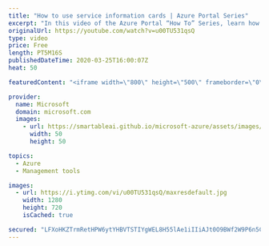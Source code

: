 ```yaml
---
title: "How to use service information cards | Azure Portal Series"
excerpt: "In this video of the Azure Portal “How To” Series, learn how to easily navigate and find relevant resource information in the Azure Portal by using service information cards.   Try out these features in the Azure portal: https://portal.azure.com    Keep connected on Twitter: https://twitter.com/AzurePortal"
originalUrl: https://youtube.com/watch?v=u00TU531qsQ
type: video
price: Free
length: PT5M16S
publishedDateTime: 2020-03-25T16:00:07Z
heat: 50

featuredContent: "<iframe width=\"800\" height=\"500\" frameborder=\"0\" src=\"https://www.youtube.com/embed/u00TU531qsQ\" allow=\"accelerometer; autoplay; encrypted-media; gyroscope; picture-in-picture\" allowfullscreen></iframe>"

provider:
  name: Microsoft
  domain: microsoft.com
  images:
    - url: https://smartableai.github.io/microsoft-azure/assets/images/organizations/microsoft.com-50x50.jpg
      width: 50
      height: 50

topics:
  - Azure
  - Management tools

images:
  - url: https://i.ytimg.com/vi/u00TU531qsQ/maxresdefault.jpg
    width: 1280
    height: 720
    isCached: true

secured: "LFXoHKZTrmRetHPW6ytYHBVTSTIYgWEL8H55lAe1iIIiAJt0O9BWf2W9P6n5CK5VpcWYPdbH2miDWlLfMe1RHmD4BrL3gumrbeZ3rSDbysOyZCw/bhSimuviYLtQ8OyFAHU9QJIt1yax2ofvEJnv/vD4wHIdIoseRNkNihcCtyZOQ1nZC/Y0Z+OVE1vE2ONBVw6mXsrwM2C3+pXHX4IYoE4abmTE75Xt0SgxEsPExI0VgTVAsZnAhDkQrSIVAITw0Q8KW3BgJpPJnsOiN4rus7qT764jvMF1uR0hIs/VGO0SgkjXcCS3Tiwm05ku7leahWxvSJ4GuJpCykii8g5hMOcwE7KL+eBpCVKGDCDq26ByF5kWyy3IHzwRcGn2NTyipO1eY4Jg9OuRPGJ1IpbsGOD6IWIqWCDeYj6QmmwM41s=;gyab3HKzqDRYxLWl3caRVw=="
---
```


